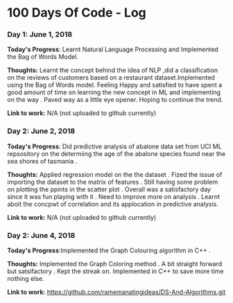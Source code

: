 # 100 Days Of Code - Log

### Day 1: June 1, 2018

**Today's Progress**: Learnt Natural Language Processing and Implemented the Bag of Words Model.

**Thoughts:** Learnt the concept behind the idea of NLP ,did a classification on the reviews of customers based on a restaurant dataset.Implemented using the Bag of Words model. Feeling Happy and satisfied to have spent a good amount of time on learning the new concept in ML and implementing on the way . Paved way as a little eye opener. Hoping to continue the trend. 

**Link to work:** N/A (not uploaded to github currently)

### Day 2: June 2, 2018

**Today's Progress**: Did predictive analysis of abalone data set from UCI ML repsository on the determiing the age of the abalone species found near the sea shores of tasmania .

**Thoughts:** Applied regression model on the the dataset . Fized the issue of importing the dataset to the matrix of features . Still having some problem on plotting the ppints in the scatter plot . Overall was a satisfactory day since it was fun playing with it . Need to improve more on analysis . Learnt aboit the concpwt of correlation and its applocation in predictive analysis.

**Link to work:** N/A (not uploaded to github currently)

### Day 2: June 4, 2018

**Today's Progress**:Implemented the Graph Colouring algorithm in C++ .

**Thoughts:** Implemented the Graph Coloring method . A bit straight forward but satsifactory . Kept the streak on. Implemented in C++ to save more time nothing else. 

**Link to work:** https://github.com/ramemanatingideas/DS-And-Algorithms.git
